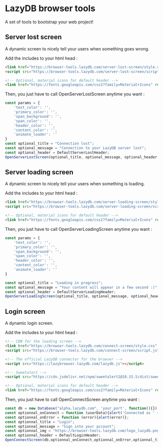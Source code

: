 # LazyDB browser tools
A set of tools to bootstrap your web project!  
  
## Server lost screen
A dynamic screen to nicely tell your users when something goes wrong.  

Add the includes to your html head :
```html
<link href="https://browser-tools.lazydb.com/server-lost-screen/style.css" rel="stylesheet">
<script src="https://browser-tools.lazydb.com/server-lost-screen/script.js"></script>

<!-- Optional, material icons for default header -->
<link href="https://fonts.googleapis.com/css2?family=Material+Icons" rel="stylesheet">
```
Then, you just have to call OpenServerLostScreen anytime you want :
```javascript
const params = {
    'text_color': '',
    'primary_color': '',
    'span_background': '',
    'span_color': '',
    'header_color': '',
    'content_color': '',
    'animate_loader': ''
}
const optional_title = "Connection lost";
const optional_message = "Connection to your LazyDB server lost";
const optional_header = DefaultServerLostHeader;
OpenServerLostScreen(optional_title, optional_message, optional_header, params);
```

## Server loading screen
A dynamic screen to nicely tell your users when something is loading.

Add the includes to your html head :
```html
<link href="https://browser-tools.lazydb.com/server-loading-screen/style.css" rel="stylesheet">
<script src="https://browser-tools.lazydb.com/server-loading-screen/script.js"></script>

<!-- Optional, material icons for default header -->
<link href="https://fonts.googleapis.com/css2?family=Material+Icons" rel="stylesheet">
```
Then, you just have to call OpenServerLoadingScreen anytime you want :
```javascript
const params = {
    'text_color': '',
    'primary_color': '',
    'span_background': '',
    'span_color': '',
    'header_color': '',
    'content_color': '',
    'animate_loader': ''
}

const optional_title = "Loading in progress";
const optional_message = "Your content will appear in a few second :)";
const optional_header = DefaultServerLoadingHeader;
OpenServerLoadingScreen(optional_title, optional_message, optional_header);
```

## Login screen
A dynamic login screen.

Add the includes to your html head :
```html
<!-- CDN for the loading screen -->
<link href="https://browser-tools.lazydb.com/connect-screen/style.css" rel="stylesheet">
<script src="https://browser-tools.lazydb.com/connect-screen/script.js"></script>

<!-- The official LazyDB connector for the browser -->
<script src="https://lazybrowser.lazydb.com/lazydb.js"></script>

<!-- Sweetalert -->
<script src="https://cdn.jsdelivr.net/npm/sweetalert2@10.15.5/dist/sweetalert2.all.min.js"></script>

<!-- Optional, material icons for default header -->
<link href="https://fonts.googleapis.com/css2?family=Material+Icons" rel="stylesheet">
```
Then, you just have to call OpenConnectScreen anytime you want :
```javascript
const db = new Database("alpha.lazydb.com", 'your_port', function(){});
const optionnal_onConnect = function (userData){alert('Connected as ' + userData.username)};
const optionnal_onError = function (error){alert(error)};
const optionnal_title = "Login";
const optionnal_message = "Sign into your account";
const optionnal_img = "https://browser-tools.lazydb.com/logo_lazydb.png";
const optionnal_header = DefaultLoginHeader;
OpenConnectScreen(db,optionnal_onConnect,optionnal_onError,optionnal_title,optionnal_message,optionnal_img,optionnal_header);
```
